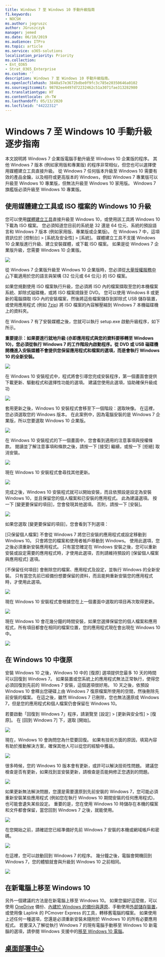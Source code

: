 ```yaml
---
title: Windows 7 至 Windows 10 手動升級指南
f1.keywords:
- NOCSH
ms.author: jogruszc
author: JGruszczyk
manager: jemed
ms.date: 06/10/2019
ms.audience: ITPro
ms.topic: article
ms.service: o365-solutions
localization_priority: Priority
ms.collection:
- Ent_O365
- Strat_O365_Enterprise
ms.custom: ''
description: Windows 7 至 Windows 10 手動升級指南。
ms.openlocfilehash: 3840a57e3672bdbe0f9fc3c785e20350646a0102
ms.sourcegitcommit: 98782ee4497d72232462c51a3071fae313282980
ms.translationtype: HT
ms.contentlocale: zh-TW
ms.lasthandoff: 05/13/2020
ms.locfileid: "44222312"
---
```

# <a name="windows-7-to-windows-10-manual-upgrade-step-by-step-guide"></a>Windows 7 至 Windows 10 手動升級逐步指南

本文說明將 Windows 7 企業版電腦手動升級至 Windows 10 企業版的程序。 其他 Windows 7 版本 (例如家用版和專業版) 的程序非常相似，但您也可以選擇使用媒體建立工具直接升級。 從 Windows 7 任何版本升級至 Windows 10 需要有效的產品金鑰，以及相符或更高版本的 Windows，例如 Windows 7 專業版可以升級至 Windows 10 專業版，但無法升級至 Windows 10 家用版。 Windows 7 旗艦版必須升級至 Windows 10 專業版。

## <a name="windows-10-upgrades-using-the-media-creation-tool-or-iso-files"></a>使用媒體建立工具或 ISO 檔案的 Windows 10 升級

您可以使用[媒體建立工具](https://www.microsoft.com/software-download/windows10ISO)直接升級至 Windows 10，或使用該工具將 Windows 10 下載為 ISO 檔案。 您必須知道您目前的系統是 32 還是 64 位元、系統的預設語言和 Windows 7 版本 (例如家用版、專業版或企業版)。 在 Windows 7 中，這項資訊位於 [控制台] \> [系統及安全性] \> [系統]。 媒體建立工具不支援 Windows 10 企業版進行升級、建立安裝媒體，或下載 ISO 檔案。 如果是從 Windows 7 企業版升級，您需要 Windows 10 企業版。

![](../media/windows-7-to-windows-10-upgrade-manual-media/windows-7-to-windows-10-upgrade-manual-media-1.png)

從 Windows 7 企業版升級至 Windows 10 企業版時，您必須從[大量授權服務中心](https://www.microsoft.com/licensing/servicecenter/default.aspx)下載適用於您的語言與架構 (32 位元或 64 位元) 的 ISO 檔案。

如果您規劃使用 ISO 檔案執行升級，您必須將 ISO 內的檔案擷取至您的本機檔案系統、卸除式磁碟機，或將 ISO 檔案燒錄至 DVD。 您可以使用 Windows 8 或更新的電腦擷取 ISO 內的安裝檔案，然後將這些檔案儲存到卸除式 USB 儲存裝置，或使用應用程式 (例如 [7zip](https://www.7-zip.org/)) 將 ISO 檔案的內容解壓縮到 Windows 7 本機磁碟機上的資料夾。

在 Windows 7 有了安裝媒體之後，您就可以執行 setup.exe 啟動升級程序，如下所示。

**重要提示：如果要進行就地升級 (亦即應用程式與您的資料要移轉至 Windows 10)，您必須從執行 Windows 7 的工作階段內啟動程序。從 DVD 或 USB 磁碟機開機進入安裝媒體不會提供您保留應用程式和檔案的選項，而是會執行 Windows 10 的全新安裝。**

![](../media/windows-7-to-windows-10-upgrade-manual-media/windows-7-to-windows-10-upgrade-manual-media-2.png)

在 Windows 10 安裝程式中，程式將會引導您完成安裝程序，第一個畫面會提供下載更新、驅動程式和選擇性功能的選項。 建議您使用此選項，協助確保升級成功

![](../media/windows-7-to-windows-10-upgrade-manual-media/windows-7-to-windows-10-upgrade-manual-media-3.png)

套用更新之後，Windows 10 安裝程式會移至下一個階段：選取映像。 在這裡，您必須選取您的 Windows 版本。 在此案例中，因為電腦安裝的是 Windows 7 企業版，所以您要選取 Windows 10 企業版。

![](../media/windows-7-to-windows-10-upgrade-manual-media/windows-7-to-windows-10-upgrade-manual-media-4.png)

在 Windows 10 安裝程式的下一個畫面中，您會看到適用的注意事項與授權條款。 閱讀並了解注意事項和條款之後，請按一下 [接受] 繼續，或按一下 [拒絕] 取消安裝。

![](../media/windows-7-to-windows-10-upgrade-manual-media/windows-7-to-windows-10-upgrade-manual-media-5.png)

現在 Windows 10 安裝程式會尋找其他更新。

![](../media/windows-7-to-windows-10-upgrade-manual-media/windows-7-to-windows-10-upgrade-manual-media-6.png)

完成之後，Windows 10 安裝程式就可以開始安裝，而且依預設是設定為安裝 Windows 10，並且保留您的個人檔案和已安裝的應用程式。 此為建議選項。 按一下 [變更要保留的項目]，您會發現其他選項。 否則，請按一下 [安裝]。

![](../media/windows-7-to-windows-10-upgrade-manual-media/windows-7-to-windows-10-upgrade-manual-media-7.png)

如果您選取 [變更要保留的項目]，您會看到下列選項：

[只保留個人檔案] 不會從 Windows 7 將您已安裝的應用程式或設定移動到 Windows 10。 只會將您的檔案和使用者帳戶移動到 Windows。 使用此選項，您之後必須重新安裝應用程式。 只有當您確定在 Windows 安裝之後，您可以重新安裝或設定需要的應用程式時，才使用此選項，否則請維持預設的 [保留個人檔案與應用程式] 選項。

[不保留任何項目] 會刪除您的檔案、應用程式及設定，並執行 Windows 的全新安裝。 只有當您先前已經備份想要保留的資料，而且能夠重新安裝您的應用程式時，才使用此選項。

![](../media/windows-7-to-windows-10-upgrade-manual-media/windows-7-to-windows-10-upgrade-manual-media-8.png)

現在 Windows 10 安裝程式會根據您在上一個畫面中選取的項目再次取得更新。

![](../media/windows-7-to-windows-10-upgrade-manual-media/windows-7-to-windows-10-upgrade-manual-media-9.png)

現在 Windows 10 會花幾分鐘的時間安裝，如果您選擇保留您的個人檔案和應用程式，所有項目都會在相同的檔案位置，您的應用程式現在會出現在 Windows 10 中。

![](../media/windows-7-to-windows-10-upgrade-manual-media/windows-7-to-windows-10-upgrade-manual-media-10.png)

## 

## <a name="recovery-in-windows-10"></a>在 Windows 10 中復原

安裝 Windows 10 之後，Windows 10 中的 [復原] 選項提供您最多 10 天的時間可以回復到 Windows 7。 如果裝置或您系統上的應用程式無法正常執行，使得您必須回復到先前的 Windows 7 安裝，這個選項很好用。 10 天之後，依預設 Windows 10 會釋出您硬碟上由 Windows 7 復原檔案所使用的空間，然後刪除先前安裝的檔案。 在這之後，雖然 Windows 7 已刪除，您也無法還原成 Windows 7，但是您的應用程式和個人檔案仍會保留在 Windows 10。

若要啟動「回復到 Windows 7」程序，請瀏覽至 [設定] \> [更新與安全性] \> [復原]。 在 [回到 Windows 7] 下，選取 [開始]。

![](../media/windows-7-to-windows-10-upgrade-manual-media/windows-7-to-windows-10-upgrade-manual-media-11.png)

現在，Windows 10 會詢問您為什麼要回復。 如果有技術方面的原因，填寫內容有助於推動解決方案，確保其他人可以從您的經驗中獲益。

![](../media/windows-7-to-windows-10-upgrade-manual-media/windows-7-to-windows-10-upgrade-manual-media-12.png)

很多時候，您的 Windows 10 版本會有更新，或許可以解決技術性問題。 建議您檢查是否有更新，如果找到並安裝更新，請檢查是否能夠修正您遇到的問題。

![](../media/windows-7-to-windows-10-upgrade-manual-media/windows-7-to-windows-10-upgrade-manual-media-13.png)

如果更新無法解決問題，您還是需要還原到先前安裝的 Windows 7，您可能必須重新安裝某些應用程式 (例如您在執行 Windows 10 期間安裝的任何應用程式)，也可能會遺失某些設定。 重要的是，您在使用 Windows 10 時儲存在本機的檔案和文件都會保留，當您回到 Windows 7 之後，就能使用。 

![](../media/windows-7-to-windows-10-upgrade-manual-media/windows-7-to-windows-10-upgrade-manual-media-14.png)

在您開始之前，請確認您已經準備好先前 Windows 7 安裝的本機或網域帳戶和密碼。

![](../media/windows-7-to-windows-10-upgrade-manual-media/windows-7-to-windows-10-upgrade-manual-media-15.png)

在這裡，您可以啟動回到 Windows 7 的程序。 幾分鐘之後，電腦會開機回到 Windows 7，您的體驗就會與升級到 Windows 10 之前相同。

![](../media/windows-7-to-windows-10-upgrade-manual-media/windows-7-to-windows-10-upgrade-manual-media-16.png)

## <a name="moving-to-windows-10-on-a-new-pc"></a>在新電腦上移至 Windows 10

另外一個建議的方法是在新電腦上移至 Windows 10。 如果您偏好這麼做，可以使用 [OneDrive](https://support.office.com/article/b5e918be-0fd4-4095-98da-bceed57f8e0c?ocid=MoveToWindows10) 備份、[內建於 Windows 的備份與還原](https://support.microsoft.com/help/4469209?ocid=MoveToWindows10)、手動使用[外部儲存裝置](https://support.microsoft.com/help/4465814/windows-7-move-files-off-pc-with-an-external-storage-device?ocid=MoveToWindows10)，或使用像 Laplink 的 PCmover Express 的工具，轉移舊電腦的檔案。 如果使用上述任何一種選項，您還是必須重新安裝未隨附於 Windows 10 的所有必要應用程式。 若要深入了解從執行 Windows 7 的現有電腦手動移至 Windows 10 新電腦的選項，請參閱 Windows 支援中的[移至 Windows 10 電腦](https://support.microsoft.com/help/4229823?ocid=MoveToWindows10)。

## <a name="desktop-deployment-center"></a>[桌面部署中心](https://aka.ms/howtoshift)
